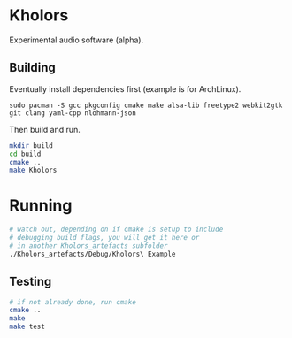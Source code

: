 # Kholors
Experimental audio software (alpha).

## Building
Eventually install dependencies first (example is for ArchLinux).
```
sudo pacman -S gcc pkgconfig cmake make alsa-lib freetype2 webkit2gtk git clang yaml-cpp nlohmann-json
```

Then build and run.

```bash
mkdir build
cd build
cmake ..
make Kholors
```
# Running
```bash
# watch out, depending on if cmake is setup to include
# debugging build flags, you will get it here or
# in another Kholors_artefacts subfolder
./Kholors_artefacts/Debug/Kholors\ Example
```

## Testing
```bash
# if not already done, run cmake
cmake ..
make
make test
```
